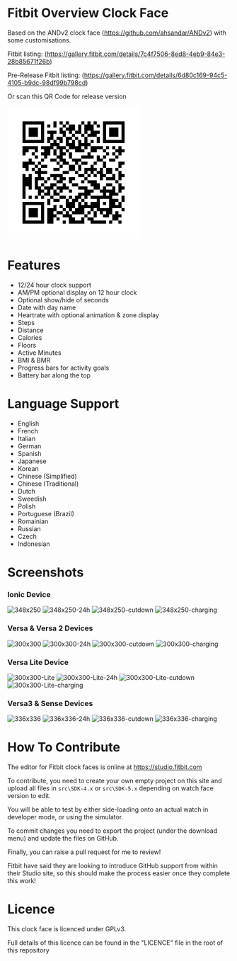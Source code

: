 # Fitbit Overview Clock Face

Based on the ANDv2 clock face (https://github.com/ahsandar/ANDv2) with some customisations.

Fitbit listing: (https://gallery.fitbit.com/details/7c4f7506-8ed8-4eb9-84e3-28b85671f26b)

Pre-Release Fitbit listing: (https://gallery.fitbit.com/details/6d80c169-94c5-4105-b9dc-98df99b798cd)

Or scan this QR Code for release version

![QRCode](https://github.com/BlythMeister/Fitbit-Overview-Face/blob/master/screenshots/QR.png?raw=true)

# Features

* 12/24 hour clock support
* AM/PM optional display on 12 hour clock
* Optional show/hide of seconds
* Date with day name
* Heartrate with optional animation & zone display
* Steps
* Distance
* Calories
* Floors
* Active Minutes
* BMI & BMR
* Progress bars for activity goals
* Battery bar along the top

# Language Support

* English
* French
* Italian
* German
* Spanish
* Japanese
* Korean
* Chinese (Simplified)
* Chinese (Traditional)
* Dutch
* Sweedish
* Polish
* Portuguese (Brazil)
* Romainian
* Russian
* Czech
* Indonesian

# Screenshots

### Ionic Device

![348x250](https://github.com/BlythMeister/Fitbit-Overview-Face/blob/master/.screenshots/348x250/1.base.png?raw=true)
![348x250-24h](https://github.com/BlythMeister/Fitbit-Overview-Face/blob/master/.screenshots/348x250/2.24h.png?raw=true)
![348x250-cutdown](https://github.com/BlythMeister/Fitbit-Overview-Face/blob/master/.screenshots/348x250/3.cutdown.png?raw=true)
![348x250-charging](https://github.com/BlythMeister/Fitbit-Overview-Face/blob/master/.screenshots/348x250/4.charging.png?raw=true)

### Versa & Versa 2 Devices

![300x300](https://github.com/BlythMeister/Fitbit-Overview-Face/blob/master/.screenshots/300x300/1.base.png?raw=true)
![300x300-24h](https://github.com/BlythMeister/Fitbit-Overview-Face/blob/master/.screenshots/300x300/2.24h.png?raw=true)
![300x300-cutdown](https://github.com/BlythMeister/Fitbit-Overview-Face/blob/master/.screenshots/300x300/3.cutdown.png?raw=true)
![300x300-charging](https://github.com/BlythMeister/Fitbit-Overview-Face/blob/master/.screenshots/300x300/4.charging.png?raw=true)

### Versa Lite Device

![300x300-Lite](https://github.com/BlythMeister/Fitbit-Overview-Face/blob/master/.screenshots/300x300_Lite/1.base.png?raw=true)
![300x300-Lite-24h](https://github.com/BlythMeister/Fitbit-Overview-Face/blob/master/.screenshots/300x300_Lite/2.24h.png?raw=true)
![300x300-Lite-cutdown](https://github.com/BlythMeister/Fitbit-Overview-Face/blob/master/.screenshots/300x300_Lite/3.cutdown.png?raw=true)
![300x300-Lite-charging](https://github.com/BlythMeister/Fitbit-Overview-Face/blob/master/.screenshots/300x300_Lite/4.charging.png?raw=true)

### Versa3 & Sense Devices

![336x336](https://github.com/BlythMeister/Fitbit-Overview-Face/blob/master/.screenshots/336x336/1.base.png?raw=true)
![336x336-24h](https://github.com/BlythMeister/Fitbit-Overview-Face/blob/master/.screenshots/336x336/2.24h.png?raw=true)
![336x336-cutdown](https://github.com/BlythMeister/Fitbit-Overview-Face/blob/master/.screenshots/336x336/3.cutdown.png?raw=true)
![336x336-charging](https://github.com/BlythMeister/Fitbit-Overview-Face/blob/master/.screenshots/336x336/4.charging.png?raw=true)

# How To Contribute

The editor for Fitbit clock faces is online at https://studio.fitbit.com

To contribute, you need to create your own empty project on this site and upload all files in `src\SDK-4.x` or `src\SDK-5.x` depending on watch face version to edit.

You will be able to test by either side-loading onto an actual watch in developer mode, or using the simulator.

To commit changes you need to export the project (under the download menu) and update the files on GitHub.

Finally, you can raise a pull request for me to review!

Fitbit have said they are looking to introduce GitHub support from within their Studio site, so this should make the process easier once they complete this work!

# Licence

This clock face is licenced under GPLv3.

Full details of this licence can be found in the "LICENCE" file in the root of this repository

